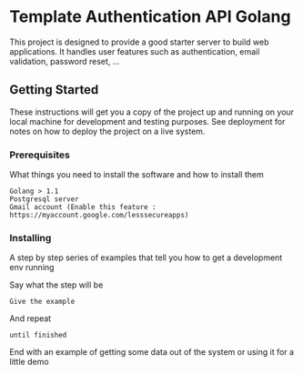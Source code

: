 # Template Authentication API Golang

This project is designed to provide a good starter server to build web applications. It handles user features such as authentication, email validation, password reset, ...

## Getting Started

These instructions will get you a copy of the project up and running on your local machine for development and testing purposes. See deployment for notes on how to deploy the project on a live system.

### Prerequisites

What things you need to install the software and how to install them

```
Golang > 1.1
Postgresql server
Gmail account (Enable this feature : https://myaccount.google.com/lesssecureapps)
```

### Installing

A step by step series of examples that tell you how to get a development env running

Say what the step will be

```
Give the example
```

And repeat

```
until finished
```

End with an example of getting some data out of the system or using it for a little demo
